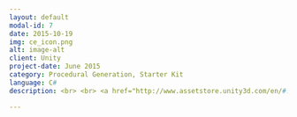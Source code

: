 ```yaml
---
layout: default
modal-id: 7
date: 2015-10-19
img: ce_icon.png
alt: image-alt
client: Unity
project-date: June 2015
category: Procedural Generation, Starter Kit
language: C# 
description: <br> <br> <a href="http://www.assetstore.unity3d.com/en/#!/content/37158"> Unity Store </a> <br> <br> <strong> Procedurally Generated Cave Exploration Starter Kit </strong> <br> <br> Provides a starting point to create an atmospheric 2D exploration game. 

---
```

